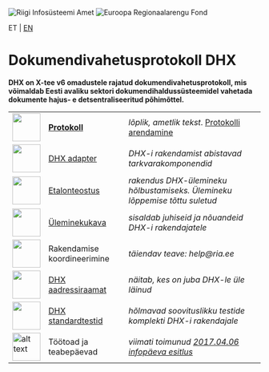 ![Riigi Infosüsteemi Amet](https://github.com/e-gov/RIHA-Frontend/raw/master/logo/gov-CVI/lions.png "Riigi Infosüsteemi Amet") ![Euroopa Regionaalarengu Fond](https://github.com/e-gov/RIHA-Frontend/raw/master/logo/EU/EL.png "Euroopa Regionaalarengu Fond")

ET | [EN](EN.md)

# Dokumendivahetusprotokoll DHX

__DHX on X-tee v6 omadustele rajatud dokumendivahetusprotokoll, mis võimaldab Eesti avaliku sektori dokumendihaldussüsteemidel vahetada dokumente hajus- e detsentraliseeritud põhimõttel.__

|   |   |   |
|---|---|---|
| <img src="img/01-book-open-variant.png" width="56" height="56"> | __[Protokoll](https://www.ria.ee/dhx)__ | _lõplik, ametlik tekst_.  [Protokolli arendamine](CONTRIBUTING.md) |
| <img src="img/01-power-plug.png" width="56" height="56"> | [DHX adapter](https://github.com/e-gov/DHX-adapter) |  _DHX-i rakendamist abistavad tarkvarakomponendid_ |
| <img src="img/01-ruler.png" width="56" height="56"> | [Etalonteostus](https://github.com/e-gov/DHX-etalon) | _rakendus DHX-ülemineku hõlbustamiseks. Ülemineku lõppemise tõttu suletud_ |
| <img src="img/01-weather-windy.png" width="56" height="56"> | [Üleminekukava](https://www.ria.ee/ee/dokumendivahetus-dhx.html) | _sisaldab juhiseid ja nõuandeid DHX-i rakendajatele_ |
| <img src="img/01-auto-fix.png" width="56" height="56"> | Rakendamise koordineerimine | _täiendav teave: help@ria.ee_ |
| <img src="img/01-format-align-justify.png" width="56" height="56"> | [DHX aadressiraamat](https://www.ria.ee/dhx-aadressiraamat/) | _näitab, kes on juba DHX-le üle läinud_ |
| <img src="img/01-bug.png" width="56" height="56"> | [DHX standardtestid](https://github.com/e-gov/DHX-adapter/blob/master/docs/adapter-server-testilood.md) | _hõlmavad soovituslikku testide komplekti DHX-i rakendajale_ |
| <img src="img/01-presentation.png" alt="alt text" width="56" height="56"> | Töötoad ja teabepäevad | _viimati toimunud [2017.04.06 infopäeva esitlus](files/DHX_infopaev_2017.04.06.pptx)_ |
